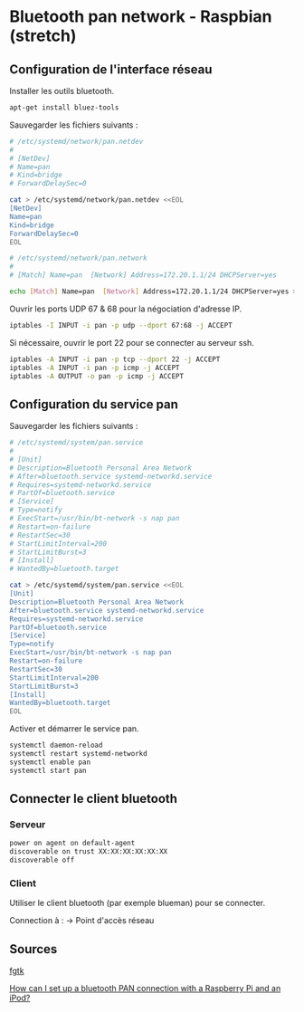 # Bluetooth pan network - Raspbian (stretch)

## Configuration de l'interface réseau

Installer les outils bluetooth.

```bash
apt-get install bluez-tools
```

Sauvegarder les fichiers suivants :

```bash
# /etc/systemd/network/pan.netdev
#
# [NetDev]
# Name=pan
# Kind=bridge
# ForwardDelaySec=0

cat > /etc/systemd/network/pan.netdev <<EOL
[NetDev]
Name=pan
Kind=bridge
ForwardDelaySec=0
EOL
```

```bash
# /etc/systemd/network/pan.network
#
# [Match] Name=pan  [Network] Address=172.20.1.1/24 DHCPServer=yes

echo [Match] Name=pan  [Network] Address=172.20.1.1/24 DHCPServer=yes > /etc/systemd/network/pan.network
```

Ouvrir les ports UDP 67 & 68 pour la négociation d'adresse IP.

```bash
iptables -I INPUT -i pan -p udp --dport 67:68 -j ACCEPT
```

Si nécessaire, ouvrir le port 22 pour se connecter au serveur ssh.

```bash
iptables -A INPUT -i pan -p tcp --dport 22 -j ACCEPT
iptables -A INPUT -i pan -p icmp -j ACCEPT
iptables -A OUTPUT -o pan -p icmp -j ACCEPT
```

## Configuration du service pan

Sauvegarder les fichiers suivants :

```bash
# /etc/systemd/system/pan.service
#
# [Unit]
# Description=Bluetooth Personal Area Network
# After=bluetooth.service systemd-networkd.service
# Requires=systemd-networkd.service
# PartOf=bluetooth.service
# [Service]
# Type=notify
# ExecStart=/usr/bin/bt-network -s nap pan
# Restart=on-failure
# RestartSec=30
# StartLimitInterval=200
# StartLimitBurst=3
# [Install]
# WantedBy=bluetooth.target

cat > /etc/systemd/system/pan.service <<EOL
[Unit]
Description=Bluetooth Personal Area Network
After=bluetooth.service systemd-networkd.service
Requires=systemd-networkd.service
PartOf=bluetooth.service
[Service]
Type=notify
ExecStart=/usr/bin/bt-network -s nap pan
Restart=on-failure
RestartSec=30
StartLimitInterval=200
StartLimitBurst=3
[Install]
WantedBy=bluetooth.target
EOL
```

Activer et démarrer le service pan.

```bash
systemctl daemon-reload
systemctl restart systemd-networkd
systemctl enable pan
systemctl start pan
```

## Connecter le client bluetooth

### Serveur

```bash
power on agent on default-agent
discoverable on trust XX:XX:XX:XX:XX:XX
discoverable off
```

### Client

Utiliser le client bluetooth (par exemple blueman) pour se connecter.

Connection à : &#8594; Point d'accès réseau

## Sources

[fgtk](https://github.com/mk-fg/fgtk/blob/master/bt-pan)

[How can I set up a bluetooth PAN connection with a Raspberry Pi and an iPod?](https://raspberrypi.stackexchange.com/questions/29504/how-can-i-set-up-a-bluetooth-pan-connection-with-a-raspberry-pi-and-an-ipod)